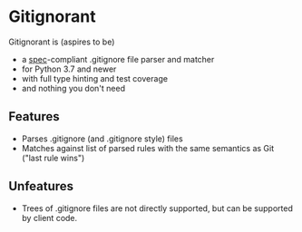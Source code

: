 # Gitignorant

Gitignorant is (aspires to be)

* a [spec]-compliant .gitignore file parser and matcher
* for Python 3.7 and newer
* with full type hinting and test coverage
* and nothing you don't need

## Features

* Parses .gitignore (and .gitignore style) files
* Matches against list of parsed rules with the same
  semantics as Git ("last rule wins")

## Unfeatures

* Trees of .gitignore files are not directly supported,
  but can be supported by client code.

[spec]: https://git-scm.com/docs/gitignore
